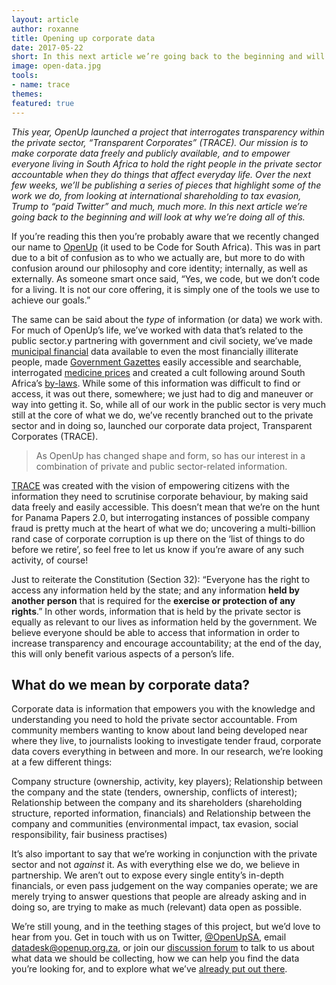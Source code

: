 ```yaml
---
layout: article
author: roxanne
title: Opening up corporate data
date: 2017-05-22
short: In this next article we’re going back to the beginning and will look at why we’re branching out to corporate data. 
image: open-data.jpg
tools:
- name: trace
themes:
featured: true
---
```


_This year, OpenUp launched a project that interrogates transparency within the private sector, “Transparent Corporates” (TRACE). Our mission is to make corporate data freely and publicly available, and to empower everyone living in South Africa to hold the right people in the private sector accountable when they do things that affect everyday life. Over the next few weeks, we’ll be publishing a series of pieces that highlight some of the work we do, from looking at international shareholding to tax evasion, Trump to “paid Twitter” and much, much more. In this next article we’re going back to the beginning and will look at why we’re doing all of this._

If you’re reading this then you’re probably aware that we recently changed our name to [OpenUp](/articles/new-name.html) (it used to be Code for South Africa). This was in part due to a bit of confusion as to who we actually are, but more to do with confusion around our philosophy and core identity; internally, as well as externally. As someone smart once said, “Yes, we code, but we don’t code for a living. It is not our core offering, it is simply one of the tools we use to achieve our goals.” 

The same can be said about the _type_ of information (or data) we work with. For much of OpenUp’s life, we’ve worked with data that’s related to the public sector.y partnering with government and civil society, we’ve made [municipal financial](https://municipalmoney.gov.za/) data available to even the most financially illiterate people, made [Government Gazettes](https://opengazettes.org.za/) easily accessible and searchable, interrogated [medicine prices](https://mpr.code4sa.org/) and created a cult following around South Africa’s [by-laws](https://openbylaws.org.za/). While some of this information was difficult to find or access, it was out there, somewhere; we just had to dig and maneuver or way into getting it. So, while all of our work in the public sector is very much still at the core of what we do, we’ve recently branched out to the private sector and in doing so, launched our corporate data project, Transparent Corporates (TRACE). 

> As OpenUp has changed shape and form, so has our interest in a combination of private and public sector-related information. 

[TRACE](https://openup.org.za/trace) was created with the vision of empowering citizens with the information they need to scrutinise corporate behaviour, by making said data freely and easily accessible. This doesn’t mean that we’re on the hunt for Panama Papers 2.0, but interrogating instances of possible company fraud is pretty much at the heart of what we do; uncovering a multi-billion rand case of corporate corruption is up there on the ‘list of things to do before we retire’, so feel free to let us know if you’re aware of any such activity, of course! 

Just to reiterate the Constitution (Section 32): “Everyone has the right to access any information held by the state; and any information **held by another person** that is required for the **exercise or protection of any rights**.” In other words, information that is held by the private sector is equally as relevant to our lives as information held by the government. We believe everyone should be able to access that information in order to increase transparency and encourage accountability; at the end of the day, this will only benefit various aspects of a person’s life. 

## What do we mean by corporate data?

Corporate data is information that empowers you with the knowledge and understanding you need to hold the private sector accountable. From community members wanting to know about land being developed near where they live, to journalists looking to investigate tender fraud, corporate data covers everything in between and more. In our research, we’re looking at a few different things:

Company structure (ownership, activity, key players);
Relationship between the company and the state (tenders, ownership, conflicts of interest);
Relationship between the company and its shareholders (shareholding structure, reported information, financials) and
Relationship between the company and communities (environmental impact, tax evasion, social responsibility, fair business practises)

It’s also important to say that we’re working in conjunction with the private sector and not _against_ it. As with everything else we do, we believe in partnership. We aren’t out to expose every single entity’s in-depth financials, or even pass judgement on the way companies operate; we are merely trying to answer questions that people are already asking and in doing so, are trying to make as much (relevant) data open as possible.

We’re still young, and in the teething stages of this project, but we’d love to hear from you. Get in touch with us on Twitter, [@OpenUpSA](https://twitter.com/@OpenUpSA), email <datadesk@openup.org.za>, or join our [discussion forum](http://discuss.codebridge.org.za/t/cipc-data/72/3) to talk to us about what data we should be collecting, how we can help you find the data you’re looking for, and to explore what we’ve [already put out there](/trace).

